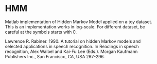 # HMM
Matlab implementation of Hidden Markov Model applied on a toy dataset. This is an implementation works in log-scale. For different dataset, be careful at the symbols starts with 0.

Lawrence R. Rabiner. 1990. A tutorial on hidden Markov models and selected applications in speech recognition. In Readings in speech recognition, Alex Waibel and Kai-Fu Lee (Eds.). Morgan Kaufmann Publishers Inc., San Francisco, CA, USA 267-296.
